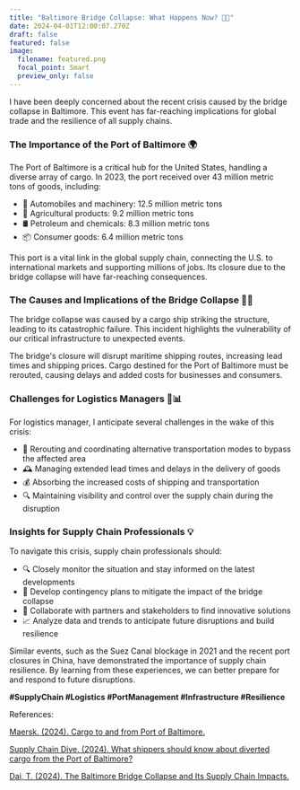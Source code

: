 ```yaml
---
title: "Baltimore Bridge Collapse: What Happens Now? 🌉🚢"
date: 2024-04-01T12:00:07.270Z
draft: false
featured: false
image:
  filename: featured.png
  focal_point: Smart
  preview_only: false
---
```

<!--StartFragment-->

I have been deeply concerned about the recent crisis caused by the bridge collapse in Baltimore. This event has far-reaching implications for global trade and the resilience of all supply chains.

### The Importance of the Port of Baltimore 🌍

The Port of Baltimore is a critical hub for the United States, handling a diverse array of cargo. In 2023, the port received over 43 million metric tons of goods, including:

* 🚢 Automobiles and machinery: 12.5 million metric tons
* 🌾 Agricultural products: 9.2 million metric tons
* 🛢️ Petroleum and chemicals: 8.3 million metric tons
* 📦 Consumer goods: 6.4 million metric tons

This port is a vital link in the global supply chain, connecting the U.S. to international markets and supporting millions of jobs. Its closure due to the bridge collapse will have far-reaching consequences.

### The Causes and Implications of the Bridge Collapse 🌉💥

The bridge collapse was caused by a cargo ship striking the structure, leading to its catastrophic failure. This incident highlights the vulnerability of our critical infrastructure to unexpected events.

The bridge's closure will disrupt maritime shipping routes, increasing lead times and shipping prices. Cargo destined for the Port of Baltimore must be rerouted, causing delays and added costs for businesses and consumers.

### Challenges for Logistics Managers 🚛📊

For logistics manager, I anticipate several challenges in the wake of this crisis:

* 🔄 Rerouting and coordinating alternative transportation modes to bypass the affected area
* 🕰️ Managing extended lead times and delays in the delivery of goods
* 💰 Absorbing the increased costs of shipping and transportation
* 🔍 Maintaining visibility and control over the supply chain during the disruption

### Insights for Supply Chain Professionals 💡

To navigate this crisis, supply chain professionals should:

* 🔍 Closely monitor the situation and stay informed on the latest developments
* 🧠 Develop contingency plans to mitigate the impact of the bridge collapse
* 🤝 Collaborate with partners and stakeholders to find innovative solutions
* 📈 Analyze data and trends to anticipate future disruptions and build resilience

Similar events, such as the Suez Canal blockage in 2021 and the recent port closures in China, have demonstrated the importance of supply chain resilience. By learning from these experiences, we can better prepare for and respond to future disruptions.

**\#SupplyChain #Logistics #PortManagement #Infrastructure #Resilience**

References:

[Maersk. (2024). Cargo to and from Port of Baltimore.](http://www.maersk.com/news/articles/2024/03/26/cargo-to-and-from-port-of-baltimoreSupply)

[Supply Chain Dive. (2024). What shippers should know about diverted cargo from the Port of Baltimore?](https://www.supplychaindive.com/news/port-baltimore-what-shippers-should-know-diverted-cargo/711533/)

[Dai, T. (2024). The Baltimore Bridge Collapse and Its Supply Chain Impacts.](https://hub.jhu.edu/2024/03/26/baltimore-key-bridge-collapse-supply-chain-impacts-tinglong-dai/)

<!--EndFragment-->